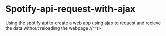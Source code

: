 # Spotify-api-request-with-ajax
Using the spotify api to create a web app using ajax to request and recieve the data without reloading the webpage _/(^_^)>
